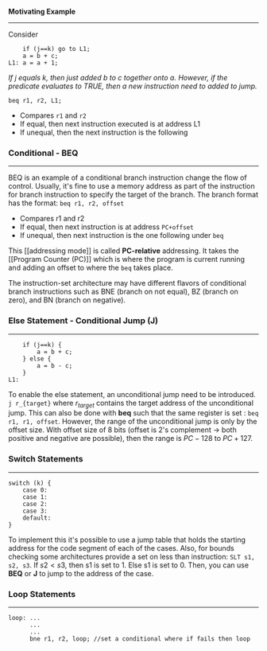 **Motivating Example**
___
Consider
```
	if (j==k) go to L1;
	a = b + c;
L1: a = a + 1;
```
*If j equals k, then just added b to c together onto a. However, if the predicate evaluates to TRUE, then a new instruction need to added to jump.* 

`beq r1, r2, L1;` 
- Compares `r1` and `r2` 
- If equal, then next instruction executed is at address L1
- If unequal, then the next instruction is the following

### Conditional - BEQ
___
BEQ is an example of a conditional branch instruction change the flow of control. Usually, it's fine to use a memory address as part of the instruction for branch instruction to specify the target of the branch. The branch format has the format:
`beq r1, r2, offset` 
- Compares r1 and r2
- If equal, then next instruction is at address `PC+offset`
- If unequal, then next instruction is the one following under `beq`

This [[addressing mode]] is called **PC-relative** addressing. It takes the [[Program Counter (PC)]] which is where the program is current running and adding an offset to where the `beq` takes place.

The instruction-set architecture may have different flavors of conditional branch instructions such as BNE (branch on not equal), BZ (branch on zero), and BN (branch on negative).

### Else Statement - Conditional Jump (J)
___
```
	if (j==k) {
		a = b + c;
	} else {
		a = b - c;
	}
L1: 
```
To enable the else statement, an unconditional jump need to be introduced. `j r_{target}` where $r_{target}$ contains the target address of the unconditional jump. This can also be done with **beq** such that the same register is set : `beq r1, r1, offset`.  However, the range of the unconditional jump is only by the offset size. With offset size of 8 bits (offset is 2's complement -> both positive and negative are possible), then the range is $PC-128$ to $PC + 127$. 

### Switch Statements 
___
```
switch (k) {
	case 0:
	case 1: 
	case 2: 
	case 3:
	default:
}
```
To implement this it's possible to use a jump table that holds the starting address for the code segment of each of the cases. Also, for bounds checking some architectures provide a set on less than instruction: `SLT s1, s2, s3`. If $s2 < s3$, then s1 is set to 1. Else s1 is set to 0. Then, you can use **BEQ** or **J** to jump to the address of the case. 

### Loop Statements
___
```
loop: ...
      ...
      ...
      bne r1, r2, loop; //set a conditional where if fails then loop
```